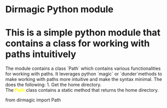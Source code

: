 # Dirmagic Python module

# This is a simple python module that contains a class for working with paths intuitively
<span class="kw" style="color: rgb(143, 8, 143);"></span>
<span class="cls" style="color: rgb(251, 255, 0);"></span>
<span class="fn" style="color: rgb(0, 170, 255);" ></span>
<span class= "vr" style="color: rgb(255, 72, 0)"></span>
<div style="border-radius: 5px; border-width: 1px;" class="code">
The module contains a class `Path` which contains various functionalities for working with paths. It leverages python `magic` or `dunder`methods to make working with paths more intuitive and make the syntax minimal. The does the following:
1. Get the home directory.
<div>
    The <span style="font-weight: bold; color: yellow;">Path</span> class contains a static method that returns the home directory.
    <div class="code">
        <p>
            <span class="kw">from</span> <span class="cls">dirmagic</span> <span class="kw">import </span> <span class="cls">Path</span>
        </p>    
    </div> 
</div>
